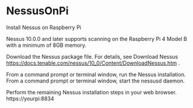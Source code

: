 # NessusOnPi
Install Nessus on Raspberry Pi

Nessus 10.0.0 and later supports scanning on the Raspberry Pi 4 Model B with a minimum of 8GB memory.

Download the Nessus package file. For details, see Download Nessus https://docs.tenable.com/nessus/10_0/Content/DownloadNessus.htm .

From a command prompt or terminal window, run the Nessus installation.                                                            
From a command prompt or terminal window, start the nessusd daemon.

Perform the remaining Nessus installation steps in your web browser. https://yourpi:8834 
